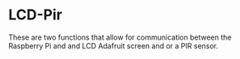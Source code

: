# LCD-Pir
These are two functions that allow for communication between the Raspberry Pi and and LCD Adafruit screen and or a PIR sensor.
